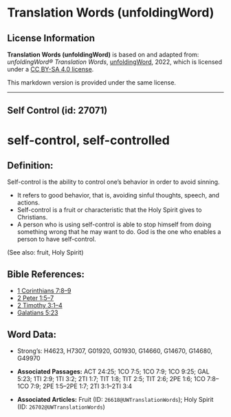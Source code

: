 # Translation Words (unfoldingWord)

## License Information

**Translation Words (unfoldingWord)** is based on and adapted from: _unfoldingWord® Translation Words_, [unfoldingWord](https://unfoldingword.org/utw), 2022, which is licensed under a [CC BY-SA 4.0 license](https://creativecommons.org/licenses/by-sa/4.0/legalcode.en).

This markdown version is provided under the same license.



--------------------------------

## Self Control (id: 27071)

self\-control, self\-controlled
===============================

Definition:
-----------

Self\-control is the ability to control one’s behavior in order to avoid sinning.

* It refers to good behavior, that is, avoiding sinful thoughts, speech, and actions.
* Self\-control is a fruit or characteristic that the Holy Spirit gives to Christians.
* A person who is using self\-control is able to stop himself from doing something wrong that he may want to do. God is the one who enables a person to have self\-control.

(See also: fruit, Holy Spirit)

Bible References:
-----------------

* [1 Corinthians 7:8–9](https://ref.ly/1Cor7:8-1Cor7:9)
* [2 Peter 1:5–7](https://ref.ly/2Pet1:5-2Pet1:7)
* [2 Timothy 3:1–4](https://ref.ly/2Tim3:1-2Tim3:4)
* [Galatians 5:23](https://ref.ly/Gal5:23)

Word Data:
----------

* Strong’s: H4623, H7307, G01920, G01930, G14660, G14670, G14680, G49970

* **Associated Passages:** ACT 24:25; 1CO 7:5; 1CO 7:9; 1CO 9:25; GAL 5:23; 1TI 2:9; 1TI 3:2; 2TI 1:7; TIT 1:8; TIT 2:5; TIT 2:6; 2PE 1:6; 1CO 7:8–1CO 7:9; 2PE 1:5–2PE 1:7; 2TI 3:1–2TI 3:4
* **Associated Articles:** Fruit (ID: `26618@UWTranslationWords`); Holy Spirit (ID: `26702@UWTranslationWords`)

